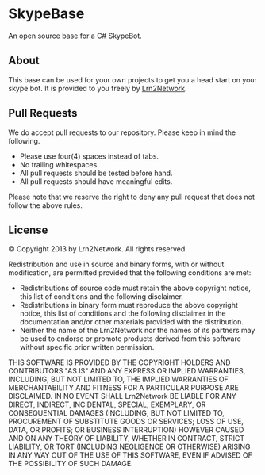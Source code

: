 SkypeBase
========

An open source base for a C# SkypeBot.

About
-----------

This base can be used for your own projects to get you a head start on your skype bot. It is 
provided to you freely by [Lrn2Network](http://lrn2.net/).

Pull Requests
-----------

We do accept pull requests to our repository. Please keep in mind the following.

* Please use four(4) spaces instead of tabs.
* No trailing whitespaces.
* All pull requests should be tested before hand.
* All pull requests should have meaningful edits.

Please note that we reserve the right to deny any pull request that does not follow the above rules.

License
-----------

 © Copyright 2013 by Lrn2Network. All rights reserved

Redistribution and use in source and binary forms, with or without
modification, are permitted provided that the following conditions are met:

* Redistributions of source code must retain the above copyright
      notice, this list of conditions and the following disclaimer.
* Redistributions in binary form must reproduce the above copyright
      notice, this list of conditions and the following disclaimer in the
      documentation and/or other materials provided with the distribution.
* Neither the name of the Lrn2Network nor the names of its partners may
      be used to endorse or promote products derived from this software 
      without specific prior written permission.

THIS SOFTWARE IS PROVIDED BY THE COPYRIGHT HOLDERS AND CONTRIBUTORS "AS IS" AND
ANY EXPRESS OR IMPLIED WARRANTIES, INCLUDING, BUT NOT LIMITED TO, THE IMPLIED
WARRANTIES OF MERCHANTABILITY AND FITNESS FOR A PARTICULAR PURPOSE ARE
DISCLAIMED. IN NO EVENT SHALL Lrn2Network BE LIABLE FOR ANY
DIRECT, INDIRECT, INCIDENTAL, SPECIAL, EXEMPLARY, OR CONSEQUENTIAL DAMAGES
(INCLUDING, BUT NOT LIMITED TO, PROCUREMENT OF SUBSTITUTE GOODS OR SERVICES;
LOSS OF USE, DATA, OR PROFITS; OR BUSINESS INTERRUPTION) HOWEVER CAUSED AND
ON ANY THEORY OF LIABILITY, WHETHER IN CONTRACT, STRICT LIABILITY, OR TORT
(INCLUDING NEGLIGENCE OR OTHERWISE) ARISING IN ANY WAY OUT OF THE USE OF THIS
SOFTWARE, EVEN IF ADVISED OF THE POSSIBILITY OF SUCH DAMAGE.
